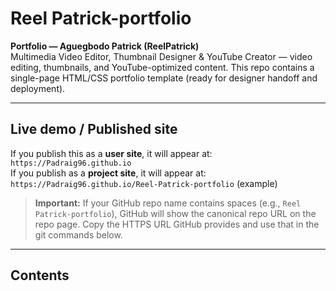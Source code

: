 # Reel Patrick-portfolio

**Portfolio — Aguegbodo Patrick (ReelPatrick)**  
Multimedia Video Editor, Thumbnail Designer & YouTube Creator — video editing, thumbnails, and YouTube-optimized content. This repo contains a single-page HTML/CSS portfolio template (ready for designer handoff and deployment).

---

## Live demo / Published site
If you publish this as a **user site**, it will appear at:
`https://Padraig96.github.io`  
If you publish as a **project site**, it will appear at:
`https://Padraig96.github.io/Reel-Patrick-portfolio` (example)

> **Important:** If your GitHub repo name contains spaces (e.g., `Reel Patrick-portfolio`), GitHub will show the canonical repo URL on the repo page. Copy the HTTPS URL GitHub provides and use that in the git commands below.

---

## Contents
